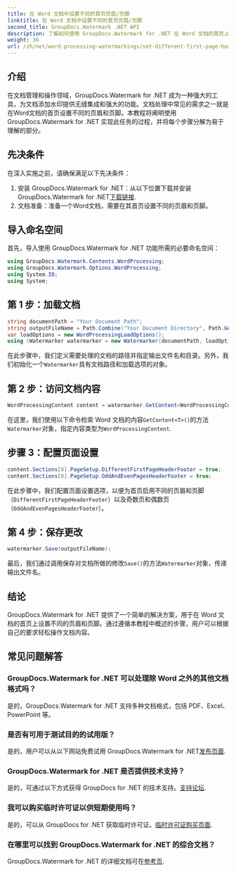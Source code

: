 ```yaml
---
title: 在 Word 文档中设置不同的首页页眉/页脚
linktitle: 在 Word 文档中设置不同的首页页眉/页脚
second_title: GroupDocs.Watermark .NET API
description: 了解如何使用 GroupDocs.Watermark for .NET 在 Word 文档的首页上设置不同的页眉和页脚。
weight: 36
url: /zh/net/word-processing-watermarkings/set-different-first-page-header-footer-word-docs/
---
```

## 介绍
在文档管理和操作领域，GroupDocs.Watermark for .NET 成为一种强大的工具，为文档添加水印提供无缝集成和强大的功能。文档处理中常见的需求之一就是在Word文档的首页设置不同的页眉和页脚。本教程将阐明使用 GroupDocs.Watermark for .NET 实现此任务的过程，并将每个步骤分解为易于理解的部分。
## 先决条件
在深入实施之前，请确保满足以下先决条件：
1. 安装 GroupDocs.Watermark for .NET：从以下位置下载并安装 GroupDocs.Watermark for .NET[下载链接](https://releases.groupdocs.com/Watermark/net/).
2. 文档准备：准备一个Word文档，需要在其首页设置不同的页眉和页脚。

## 导入命名空间
首先，导入使用 GroupDocs.Watermark for .NET 功能所需的必要命名空间：
```csharp
using GroupDocs.Watermark.Contents.WordProcessing;
using GroupDocs.Watermark.Options.WordProcessing;
using System.IO;
using System;
```
## 第 1 步：加载文档
```csharp
string documentPath = "Your Document Path";
string outputFileName = Path.Combine("Your Document Directory", Path.GetFileName(documentPath));
var loadOptions = new WordProcessingLoadOptions();
using (Watermarker watermarker = new Watermarker(documentPath, loadOptions))
```
在此步骤中，我们定义需要处理的文档的路径并指定输出文件名和目录。另外，我们初始化一个`Watermarker`具有文档路径和加载选项的对象。
## 第 2 步：访问文档内容
```csharp
WordProcessingContent content = watermarker.GetContent<WordProcessingContent>();
```
在这里，我们使用以下命令检索 Word 文档的内容`GetContent<T>()`的方法`Watermarker`对象，指定内容类型为`WordProcessingContent`.
## 步骤 3：配置页面设置
```csharp
content.Sections[0].PageSetup.DifferentFirstPageHeaderFooter = true;
content.Sections[0].PageSetup.OddAndEvenPagesHeaderFooter = true;
```
在此步骤中，我们配置页面设置选项，以便为首页启用不同的页眉和页脚（`DifferentFirstPageHeaderFooter`）以及奇数页和偶数页（`OddAndEvenPagesHeaderFooter`）。
## 第 4 步：保存更改
```csharp
watermarker.Save(outputFileName);
```
最后，我们通过调用保存对文档所做的修改`Save()`的方法`Watermarker`对象，传递输出文件名。

## 结论
GroupDocs.Watermark for .NET 提供了一个简单的解决方案，用于在 Word 文档的首页上设置不同的页眉和页脚。通过遵循本教程中概述的步骤，用户可以根据自己的要求轻松操作文档内容。
## 常见问题解答
### GroupDocs.Watermark for .NET 可以处理除 Word 之外的其他文档格式吗？
是的，GroupDocs.Watermark for .NET 支持多种文档格式，包括 PDF、Excel、PowerPoint 等。
### 是否有可用于测试目的的试用版？
是的，用户可以从以下网站免费试用 GroupDocs.Watermark for .NET[发布页面](https://releases.groupdocs.com/).
### GroupDocs.Watermark for .NET 是否提供技术支持？
是的，可通过以下方式获得 GroupDocs for .NET 的技术支持。[支持论坛](https://forum.groupdocs.com/c/watermark/19).
### 我可以购买临时许可证以供短期使用吗？
是的，可以从 GroupDocs for .NET 获取临时许可证。[临时许可证购买页面](https://purchase.groupdocs.com/temporary-license/).
### 在哪里可以找到 GroupDocs.Watermark for .NET 的综合文档？
 GroupDocs.Watermark for .NET 的详细文档可在[参考页](https://tutorials.groupdocs.com/Watermark/net/).